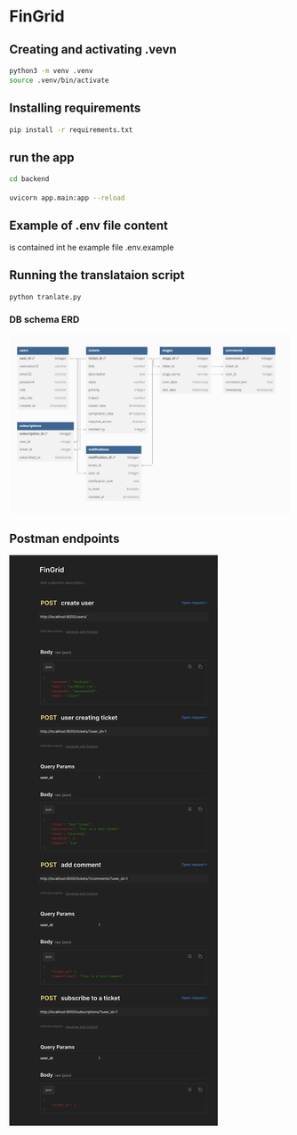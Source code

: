 # FinGrid

## Creating and activating .vevn

```bash
python3 -m venv .venv
source .venv/bin/activate
```

## Installing requirements

```bash
pip install -r requirements.txt
```

## run the app

```bash
cd backend

uvicorn app.main:app --reload
```

## Example of .env file content

is contained int he example file .env.example

## Running the translataion script

```bash
python tranlate.py
```

### DB schema ERD

![erd](./images/erd.png)

## Postman endpoints

![alt text](./images/endpoints.png)
